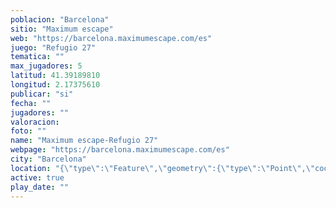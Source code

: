 ```yaml
---
poblacion: "Barcelona"
sitio: "Maximum escape"
web: "https://barcelona.maximumescape.com/es"
juego: "Refugio 27"
tematica: ""
max_jugadores: 5
latitud: 41.39189810
longitud: 2.17375610
publicar: "si"
fecha: ""
jugadores: ""
valoracion: 
foto: ""
name: "Maximum escape-Refugio 27"
webpage: "https://barcelona.maximumescape.com/es"
city: "Barcelona"
location: "{\"type\":\"Feature\",\"geometry\":{\"type\":\"Point\",\"coordinates\":[\"41,39189810\",\"2,17375610\"]}}"
active: true
play_date: ""
---
```

